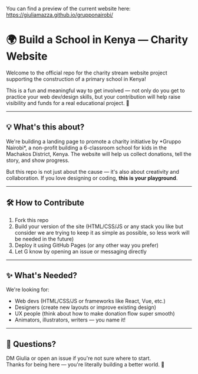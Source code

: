 You can find a preview of the current website here: https://giuliamazza.github.io/grupponairobi/

# 🌍 Build a School in Kenya — Charity Website

Welcome to the official repo for the charity stream website project supporting the construction of a primary school in Kenya!

This is a fun and meaningful way to get involved — not only do you get to practice your web dev/design skills, but your contribution will help raise visibility and funds for a real educational project. 💚

---

## 💡 What's this about?

We're building a landing page to promote a charity initiative by \*Gruppo Nairobi\*, a non-profit building a 6-classroom school for kids in the Machakos District, Kenya. The website will help us collect donations, tell the story, and show progress.

But this repo is not just about the cause — it's also about creativity and collaboration. If you love designing or coding, **this is your playground**.

---

## 🛠️ How to Contribute

1. Fork this repo
2. Build your version of the site (HTML/CSS/JS or any stack you like but consider we are trying to keep it as simple as possible, so less work will be needed in the future)
3. Deploy it using GitHub Pages (or any other way you prefer)
4. Let G know by opening an issue or messaging directly

---

## ✨ What's Needed?

We're looking for:
- Web devs (HTML/CSS/JS or frameworks like React, Vue, etc.)
- Designers (create new layouts or improve existing design)
- UX people (think about how to make donation flow super smooth)
- Animators, illustrators, writers — you name it!

---

## 💬 Questions?

DM Giulia or open an issue if you're not sure where to start.  
Thanks for being here — you're literally building a better world. 🌱
